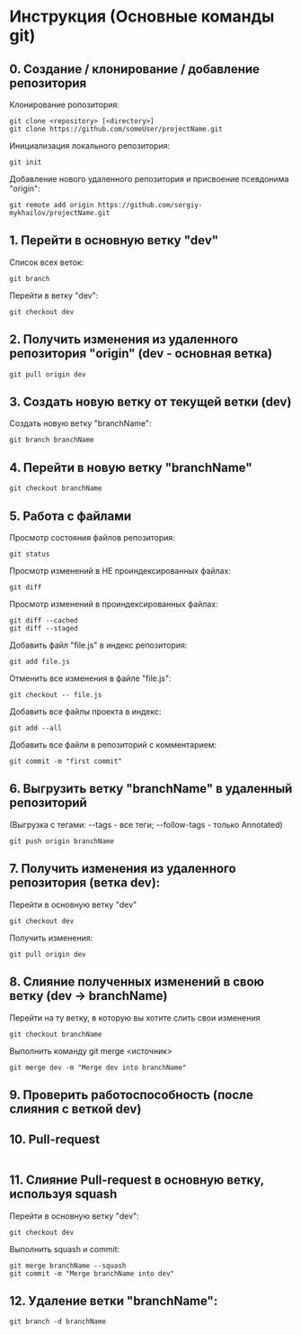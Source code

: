 # Инструкция (Основные команды git)


## 0. Создание / клонирование / добавление репозитория

Клонирование ропозитория: 
```
git clone <repository> [<directory>]
git clone https://github.com/someUser/projectName.git
```
Инициализация локального репозитория:
```
git init
```
Добавление нового удаленного репозитория и присвоение псевдонима "origin":
```
git remote add origin https://github.com/sergiy-mykhailov/projectName.git
```

## 1. Перейти в основную ветку "dev"
Список всех веток:
```
git branch
```
Перейти в ветку "dev":
```
git checkout dev
```

## 2. Получить изменения из удаленного репозитория "origin" (dev - основная ветка)
```
git pull origin dev
```

## 3. Создать новую ветку от текущей ветки (dev)
Создать новую ветку "branchName":
```
git branch branchName
```

## 4. Перейти в новую ветку "branchName"
```
git checkout branchName
```

## 5. Работа с файлами
Просмотр состояния файлов репозитория:
```
git status
```
Просмотр изменений в НЕ проиндексированных файлах:
```
git diff
```
Просмотр изменений в проиндексированных файлах:
```
git diff --cached
git diff --staged
```
Добавить файл "file.js" в индекс репозитория:
```
git add file.js
```
Отменить все изменения в файле "file.js":
```
git checkout -- file.js
```
Добавить все файлы проекта в индекс:
```
git add --all
```
Добавить все файли в репозиторий с комментарием:
```
git commit -m "first commit"
```

## 6. Выгрузить ветку "branchName" в удаленный репозиторий
(Выгрузка с тегами: --tags - все теги; --follow-tags - только Annotated)
```
git push origin branchName
```

## 7. Получить изменения из удаленного репозитория (ветка dev):
Перейти в основную ветку "dev"
```
git checkout dev
```
Получить изменения:
```
git pull origin dev
```

## 8. Слияние полученных изменений в свою ветку (dev -> branchName)
Перейти на ту ветку, в которую вы хотите слить свои изменения
```
git checkout branchName
```
Выполнить команду git merge <источник>
```
git merge dev -m "Merge dev into branchName"
```

## 9. Проверить работоспособность (после слияния с веткой dev)

## 10. Pull-request
```

```

## 11. Слияние Pull-request в основную ветку, используя squash
Перейти в основную ветку "dev":
```
git checkout dev
```
Выполнить squash и commit:
```
git merge branchName --squash
git commit -m "Merge branchName into dev"
```

## 12. Удаление ветки "branchName":
```
git branch -d branchName
```
